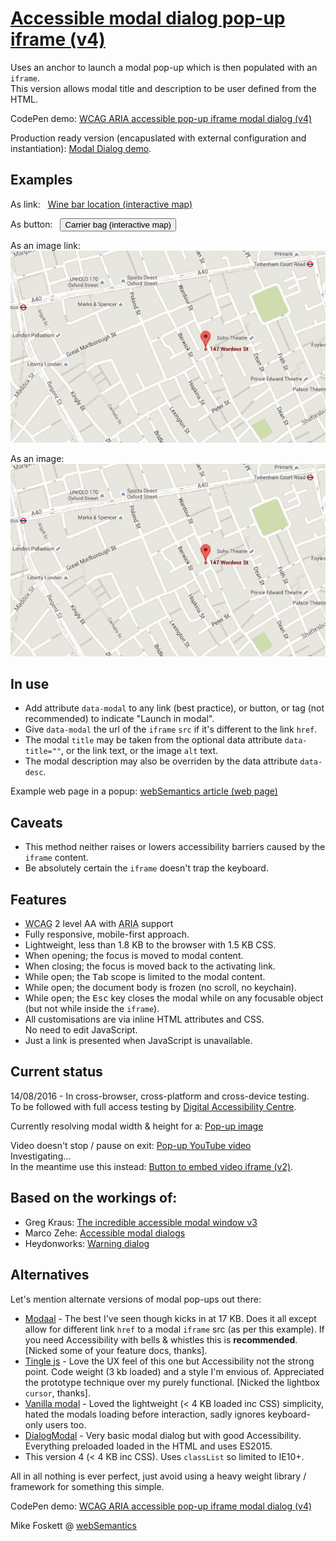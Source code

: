 
<h1><a href="https://websemantics.uk/articles/accessible-modal-dialog-popup-iframe/">Accessible modal dialog pop-up iframe (v4)</a></h1>

Uses an anchor to launch a modal pop-up which is then populated with an <code>iframe</code>.<br>
  This version allows modal title and description to be user defined from the HTML.

CodePen demo: <a href="https://codepen.io/2kool2/pen/LkaXay">WCAG ARIA accessible pop-up iframe modal dialog (v4)</a>

Production ready version (encapuslated with external configuration and instantiation): <a href="https://websemantics.uk/articles/accessible-modal-dialog-popup-iframe/demo/">Modal Dialog demo</a>.


<h2>Examples</h2>

As link: &nbsp;
  <a
     class="lnk_modal-open"
     data-modalTitle=""
     data-modalDesc=""
     href="https://www.google.com/maps/place/147+Wardour+St,+Soho,+London+W1F+8WD,+UK/@51.514197,-0.134724,16z/data=!4m5!3m4!1s0x487604d357825039:0xf0c170d8fa918a9b!8m2!3d51.5141967!4d-0.1347244?hl=en-GB"
     data-modal="https://www.google.com/maps/embed?pb=!1m14!1m8!1m3!1d4175.8218601402605!2d-0.1390235133502716!3d51.51397674271494!3m2!1i1024!2i768!4f13.1!3m3!1m2!1s0x487604d357825039%3A0xf0c170d8fa918a9b!2s147+Wardour+St%2C+Soho%2C+London+W1F+8WD%2C+UK!5e0!3m2!1sen!2sin!4v1468326690641">
    Wine bar location (interactive map)
  </a>


As button: &nbsp;
  <button
          data-modal="https://www.google.com/maps/d/embed?mid=zA9_X1Tfn01s.kNe-p7G1WCjk">
    Carrier bag (interactive map)
  </button>


As an image link: &nbsp;
  <a
     class="lnk_modal-open lnk_modal-img"
     href="https://www.google.com/maps/place/147+Wardour+St,+Soho,+London+W1F+8WD,+UK/@51.514197,-0.134724,16z/data=!4m5!3m4!1s0x487604d357825039:0xf0c170d8fa918a9b!8m2!3d51.5141967!4d-0.1347244?hl=en-GB"
     data-modal="https://www.google.com/maps/embed?pb=!1m14!1m8!1m3!1d4175.8218601402605!2d-0.1390235133502716!3d51.51397674271494!3m2!1i1024!2i768!4f13.1!3m3!1m2!1s0x487604d357825039%3A0xf0c170d8fa918a9b!2s147+Wardour+St%2C+Soho%2C+London+W1F+8WD%2C+UK!5e0!3m2!1sen!2sin!4v1468326690641">
    <img class="img_modal-open" src="img/map.png" alt="Tesco finest* wine bar location">
  </a>


As an image: &nbsp;
    <img
         src="img/map.png"
         alt="Tesco finest* wine bar location"
         data-modal="https://www.google.com/maps/embed?pb=!1m14!1m8!1m3!1d4175.8218601402605!2d-0.1390235133502716!3d51.51397674271494!3m2!1i1024!2i768!4f13.1!3m3!1m2!1s0x487604d357825039%3A0xf0c170d8fa918a9b!2s147+Wardour+St%2C+Soho%2C+London+W1F+8WD%2C+UK!5e0!3m2!1sen!2sin!4v1468326690641">



<h2>In use</h2>

<ul>
  <li>Add attribute <code>data-modal</code> to any link (best practice), or button, or tag (not recommended) to indicate "Launch in modal".</li>
  <li>Give <code>data-modal</code> the url of the <code>iframe</code> <code>src</code> if it's different to the link <code>href</code>.</li>
  <li>The modal <code>title</code> may be taken from the optional data attribute <code>data-title=""</code>, or the link text, or the image <code>alt</code> text.</li>
  <li>The modal description may also be overriden by the data attribute <code>data-desc</code>.</li>
</ul>

Example web page in a popup:
  <a
     class="lnk_modal-open"
     href="https://websemantics.uk/articles/accessible-modal-dialog-popup-iframe/"
     data-modal>
    webSemantics article (web page)
  </a>



<h2>Caveats</h2>

<ul>
  <li>This method neither raises or lowers accessibility barriers caused by the <code>iframe</code> content.</li>
  <li>Be absolutely certain the <code>iframe</code> doesn't trap the keyboard.</li>
</ul>


<h2>Features</h2>

<ul>
  <li><abbr title="Web Content Accessibility Guidelines">WCAG</abbr> 2 level AA with <abbr title="Accessible Rich Internet Applications">ARIA</abbr> support</li>
  <li>Fully responsive, mobile-first approach.</li>
  <li>Lightweight, less than 1.8 KB to the browser with 1.5 KB CSS.</li>
  <li>When opening; the focus is moved to modal content.</li>
  <li>When closing; the focus is moved back to the activating link.</li>
  <li>While open; the <kbd>Tab</kbd> scope is limited to the modal content.</li>
  <li>While open; the document body is frozen (no scroll, no keychain).</li>
  <li>While open; the <kbd>Esc</kbd> key closes the modal while on any focusable object (but not while inside the <code>iframe</code>).</li>
  <li>All customisations are via inline HTML attributes and CSS.<br>No need to edit JavaScript.</li>
  <li>Just a link is presented when JavaScript is unavailable.</li>
</ul>


<h2>Current status</h2>

14/08/2016 - In cross-browser, cross-platform and cross-device testing.<br>To be followed with full access testing by <a href="http://www.digitalaccessibilitycentre.org/">Digital Accessibility Centre</a>.

Currently resolving modal width &amp; height for a:
  <a
     class="lnk_modal-open"
     href="https://pbs.twimg.com/profile_banners/752911976876179456/1468343984/1500x500"
     data-modal>
    Pop-up image
  </a>


Video doesn't stop / pause on exit:
  <a
     class="lnk_modal-open"
     href="https://www.youtube.com/embed/lOUjUirKzM0"
     data-modal>
    Pop-up YouTube video
  </a><br>Investigating&hellip;<br>In the meantime use this instead:
  <a href="http://codepen.io/2kool2/pen/dXEwEd">Button to embed video iframe (v2)</a>.



<h2>Based on the workings of:</h2>

<ul>
  <li>Greg Kraus: <a href="https://accessibility.oit.ncsu.edu/training/aria/modal-window/version-3/">The incredible accessible modal window v3</a></li>
  <li>Marco Zehe: <a href="https://www.marcozehe.de/2015/02/05/advanced-aria-tip-2-accessible-modal-dialogs/">Accessible modal dialogs</a></li>
  <li>Heydonworks: <a href="http://heydonworks.com/practical_aria_examples/#warning-dialog">Warning dialog</a></li>
</ul>


<h2>Alternatives</h2>

Let's mention alternate versions of modal pop-ups out there:
<ul>

  <li><a href="http://www.humaan.com/modaal/">Modaal</a> - The best I've seen though kicks in at 17 KB. Does it all except allow for different link <code>href</code> to a modal <code>iframe</code> src (as per this example). If you need Accessibility with bells &amp; whistles this is <strong>recommended</strong>. [Nicked some of your feature docs, thanks].</li>

  <li><a href="https://robinparisi.github.io/tingle/">Tingle js</a> - Love the UX feel of this one but Accessibility not the strong point. Code weight (3 kb loaded) and a style I'm envious of. Appreciated the prototype technique over my purely functional. [Nicked the lightbox <code>cursor</code>, thanks].</li>

  <li><a href="http://thephuse.github.io/vanilla-modal/">Vanilla modal</a> - Loved the lightweight (&lt; 4 KB loaded inc CSS) simplicity, hated the modals loading before interaction, sadly ignores keyboard-only users too.</li>

  <li><a href="https://frend.co/components/dialogmodal/">DialogModal</a> - Very basic modal dialog but with good Accessibility. Everything preloaded loaded in the HTML and uses ES2015.</li>

  <li>This version 4 (&lt; 4 KB inc CSS). Uses <code>classList</code> so limited to IE10+.</li>

</ul>

All in all nothing is ever perfect, just avoid using a heavy weight library / framework for something this simple.

</main>


CodePen demo: <a href="https://codepen.io/2kool2/pen/LkaXay">WCAG ARIA accessible pop-up iframe modal dialog (v4)</a>

Mike Foskett @ <a href="https://websemantics.uk/">webSemantics</a>
